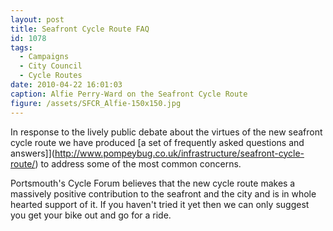 ```yaml
---
layout: post
title: Seafront Cycle Route FAQ
id: 1078
tags:
  - Campaigns
  - City Council
  - Cycle Routes
date: 2010-04-22 16:01:03
caption: Alfie Perry-Ward on the Seafront Cycle Route
figure: /assets/SFCR_Alfie-150x150.jpg
---
```


In response to the lively public debate about the virtues of the new seafront cycle route we have produced [a set of frequently asked questions and answers]](http://www.pompeybug.co.uk/infrastructure/seafront-cycle-route/) to address some of the most common concerns.

Portsmouth's Cycle Forum believes that the new cycle route makes a massively positive contribution to the seafront and the city and is in whole hearted support of it.  If you haven't tried it yet then we can only suggest you get your bike out and go for a ride.
